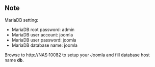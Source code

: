 ## Note
MariaDB setting:

- MariaDB root password: admin
- MariaDB user account: joomla
- MariaDB user password: joomla
- MariaDB database name: joomla

Browse to http://NAS:10082 to setup your Joomla and fill database host name **db**.
